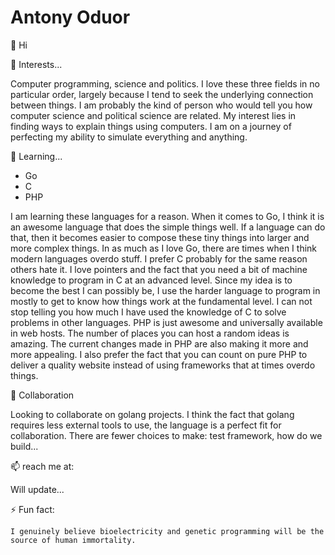# Antony Oduor

👋 Hi
  
👀 Interests...

Computer programming, science and politics. I love these three fields in no particular order, largely because I tend to seek the underlying connection between things. I am probably the kind of person who would tell you how
computer science and political science are related. My interest lies in finding ways to explain things using computers. I am on a journey of perfecting my ability to simulate everything and anything.

🌱 Learning...

  - Go
  - C
  - PHP

  I am learning these languages for a reason. When it comes to Go, I think it is an awesome language that does the simple things well. If a language can do that, then it becomes easier to compose these tiny things into larger and more complex
  things. In as much as I love Go, there are times when I think modern languages overdo stuff. I prefer C probably for the same reason others hate it. I love pointers and the fact that you need a bit of machine knowledge to program in C at
  an advanced level. Since my idea is to become the best I can possibly be, I use the harder language to program in mostly to get to know how things work at the fundamental level. I can not stop telling you how much I have used the knowledge
   of C to solve problems in other languages. PHP is just awesome and universally available in web hosts. The number of places you can host a random ideas is amazing. The current changes made in PHP are also making it more and more appealing.
  I also prefer the fact that you can count on pure PHP to deliver a quality website instead of using frameworks that at times overdo things.
  
💞️ Collaboration

 Looking to collaborate on golang projects. I think the fact that golang requires less external tools to use, the language is a perfect fit for collaboration. There are fewer choices to make: test framework, how do we build...

📫 reach me at:

  Will update...
  
⚡ Fun fact: 

    I genuinely believe bioelectricity and genetic programming will be the source of human immortality.
